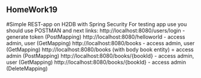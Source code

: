 ## HomeWork19
#Simple REST-app on H2DB with Spring Security
For testing app use you should use POSTMAN and next links:
http://localhost:8080/users/login   -  generate token (PostMapping)
http://localhost:8080/helloworld - access admin, user (GetMapping)
http://localhost:8080/books - access admin, user (GetMapping)
http://localhost:8080/books (with body book entity) = access admin (PostMapping)
http://localhost:8080/books/{bookId} - access admin, user (GetMapping)
http://localhost:8080/books/{bookId} - access admin  (DeleteMapping)


